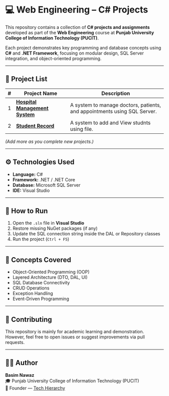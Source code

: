 # 💻 Web Engineering – C# Projects

This repository contains a collection of **C# projects and assignments** developed as part of the **Web Engineering** course at **Punjab University College of Information Technology (PUCIT)**.

Each project demonstrates key programming and database concepts using **C#** and **.NET Framework**, focusing on modular design, SQL Server integration, and object-oriented programming.

---

## 🧩 Project List

| # | Project Name | Description |
|---|---------------|-------------|
| 1 | **[Hospital Management System](./Hospital%20Management%20System)** | A system to manage doctors, patients, and appointments using SQL Server. |
| 2 | **[Student Record](./StudentRecord)** | A system to add and View studnts using file. |

*(Add more as you complete new projects.)*

---

## ⚙️ Technologies Used
- **Language:** C#  
- **Framework:** .NET / .NET Core  
- **Database:** Microsoft SQL Server  
- **IDE:** Visual Studio  

---

## 🚀 How to Run
1. Open the `.sln` file in **Visual Studio**
2. Restore missing NuGet packages (if any)
3. Update the SQL connection string inside the DAL or Repository classes
4. Run the project (`Ctrl + F5`)

---

## 🧠 Concepts Covered
- Object-Oriented Programming (OOP)
- Layered Architecture (DTO, DAL, UI)
- SQL Database Connectivity
- CRUD Operations
- Exception Handling
- Event-Driven Programming

---

## 🤝 Contributing
This repository is mainly for academic learning and demonstration.  
However, feel free to open issues or suggest improvements via pull requests.

---

## 👨‍💻 Author
**Basim Nawaz**  
🎓 Punjab University College of Information Technology (PUCIT)  
💼 Founder — [Tech Hierarchy](https://techierarchy.org)  
